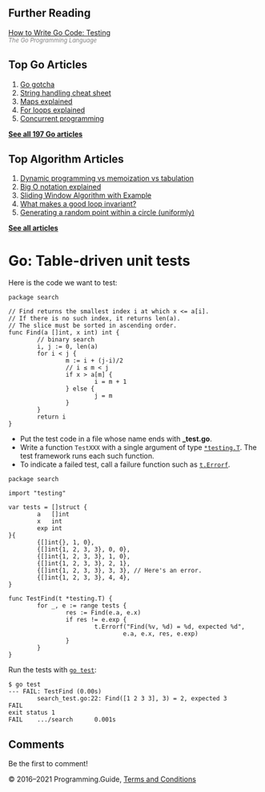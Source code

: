 ## Further Reading

[How to Write Go Code: Testing](https://golang.org/doc/code.html#Testing)  
<span style="color: grey; font-style: italic; font-size: smaller">The Go Programming Language</span>

## Top Go Articles

1.  [Go gotcha](go-gotcha.html)
2.  [String handling cheat sheet](string-functions-reference-cheat-sheet.html)
3.  [Maps explained](maps-explained.html)
4.  [For loops explained](for-loop.html)
5.  [Concurrent programming](go-concurrency-tutorial.html)

[**See all 197 Go articles**](index.html)

## Top Algorithm Articles

1.  [Dynamic programming vs memoization vs tabulation](../dynamic-programming-vs-memoization-vs-tabulation.html)
2.  [Big O notation explained](../big-o-notation-explained.html)
3.  [Sliding Window Algorithm with Example](../sliding-window-example.html)
4.  [What makes a good loop invariant?](../what-makes-a-good-loop-invariant.html)
5.  [Generating a random point within a circle (uniformly)](../random-point-within-circle.html)

[**See all articles**](../index.html)

# Go: Table-driven unit tests

Here is the code we want to test:

    package search

    // Find returns the smallest index i at which x <= a[i].
    // If there is no such index, it returns len(a).
    // The slice must be sorted in ascending order.
    func Find(a []int, x int) int {
            // binary search
            i, j := 0, len(a)
            for i < j {
                    m := i + (j-i)/2
                    // i ≤ m < j
                    if x > a[m] {
                            i = m + 1
                    } else {
                            j = m
                    }
            }
            return i
    }

- Put the test code in a file whose name ends with **\_test.go**.
- Write a function `TestXXX` with a single argument of type [`*testing.T`](https://golang.org/pkg/testing/#T). The test framework runs each such function.
- To indicate a failed test, call a failure function such as [`t.Errorf`](https://golang.org/pkg/testing/#T.Errorf).

<!-- -->

    package search

    import "testing"

    var tests = []struct {
            a   []int
            x   int
            exp int
    }{
            {[]int{}, 1, 0},
            {[]int{1, 2, 3, 3}, 0, 0},
            {[]int{1, 2, 3, 3}, 1, 0},
            {[]int{1, 2, 3, 3}, 2, 1},
            {[]int{1, 2, 3, 3}, 3, 3}, // Here's an error.
            {[]int{1, 2, 3, 3}, 4, 4},
    }

    func TestFind(t *testing.T) {
            for _, e := range tests {
                    res := Find(e.a, e.x)
                    if res != e.exp {
                            t.Errorf("Find(%v, %d) = %d, expected %d",
                                    e.a, e.x, res, e.exp)
                    }
            }
    }

Run the tests with [`go test`](https://golang.org/cmd/go/#hdr-Test_packages):

    $ go test
    --- FAIL: TestFind (0.00s)
            search_test.go:22: Find([1 2 3 3], 3) = 2, expected 3
    FAIL
    exit status 1
    FAIL    .../search      0.001s

## Comments

Be the first to comment!

© 2016–2021 Programming.Guide, [Terms and Conditions](../terms-and-conditions.html)
